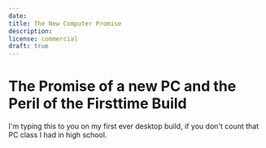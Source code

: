 ```yaml
---
date: 
title: The New Computer Promise
description: 
license: commercial
draft: true
---
```


# The Promise of a new PC and the Peril of the Firsttime Build

I'm typing this to you on my first ever desktop build, if you don't count that PC class I had in high school. 

